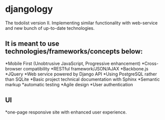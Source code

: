 djangology
==========
The todolist version II. Implementing similar functionality with web-service and new bunch of up-to-date technologies.

It is meant to use technologies/frameworks/concepts below: 
----------------------------------------------------------
*Mobile First (Unobtrusive JavaScript, Progressive enhancement)
*Cross-browser compatibility
*RESTful framework/JSON/AJAX
*Backbone.js
*JQuery
*Web service powered by Django API
*Using PostgreSQL rather than SQLite
*Basic project technical documentation with Sphinx
*Semantic markup
*automatic testing
*Agile design
*User authentication

UI 
---
*one-page responsive site with enhanced user experience.

